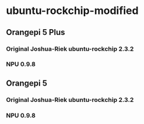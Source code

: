 # ubuntu-rockchip-modified
## Orangepi 5 Plus
### Original Joshua-Riek ubuntu-rockchip 2.3.2
### NPU 0.9.8

## Orangepi 5
### Original Joshua-Riek ubuntu-rockchip 2.3.2
### NPU 0.9.8
